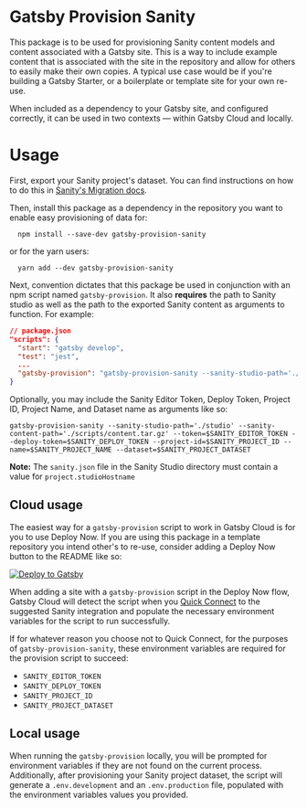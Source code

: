 # Gatsby Provision Sanity

This package is to be used for provisioning Sanity content models and content associated with a Gatsby site. This is a way to include example content that is associated with the site in the repository and allow for others to easily make their own copies. A typical use case would be if you're building a Gatsby Starter, or a boilerplate or template site for your own re-use.

When included as a dependency to your Gatsby site, and configured correctly, it can be used in two contexts — within Gatsby Cloud and locally.

# Usage

First, export your Sanity project's dataset. You can find instructions on how to do this in [Sanity's Migration docs](https://www.sanity.io/docs/migrating-data).

Then, install this package as a dependency in the repository you want to enable easy provisioning of data for:

```shell
  npm install --save-dev gatsby-provision-sanity
```

or for the yarn users:

```shell
  yarn add --dev gatsby-provision-sanity
```

Next, convention dictates that this package be used in conjunction with an npm script named `gatsby-provision`. It also **requires** the path to Sanity studio as well as the path to the exported Sanity content as arguments to function. For example:

```json
// package.json
"scripts": {
  "start": "gatsby develop",
  "test": "jest",
  ...
  "gatsby-provision": "gatsby-provision-sanity --sanity-studio-path='./studio' --sanity-content-path='./scripts/content.tar.gz'"
}
```

Optionally, you may include the Sanity Editor Token, Deploy Token, Project ID, Project Name, and Dataset name as arguments like so:

`gatsby-provision-sanity --sanity-studio-path='./studio' --sanity-content-path='./scripts/content.tar.gz' --token=$SANITY_EDITOR_TOKEN --deploy-token=$SANITY_DEPLOY_TOKEN --project-id=$SANITY_PROJECT_ID --name=$SANITY_PROJECT_NAME --dataset=$SANITY_PROJECT_DATASET`

**Note:**
The `sanity.json` file in the Sanity Studio directory must contain a value for `project.studioHostname`

## Cloud usage

The easiest way for a `gatsby-provision` script to work in Gatsby Cloud is for you to use Deploy Now. If you are using this package in a template repository you intend other's to re-use, consider adding a Deploy Now button to the README like so:

[![Deploy to Gatsby](https://www.gatsbyjs.com/deploynow.png "Deploy to Gatsby")](https://www.gatsbyjs.com/dashboard/deploynow?url={YOUR_GITHUB_REPO_URL})

When adding a site with a `gatsby-provision` script in the Deploy Now flow, Gatsby Cloud will detect the script when you [Quick Connect](https://support.gatsbyjs.com/hc/en-us/articles/360052324694-Connecting-to-Sanity-via-Quick-Connect) to the suggested Sanity integration and populate the necessary environment variables for the script to run successfully.

If for whatever reason you choose not to Quick Connect, for the purposes of `gatsby-provision-sanity`, these environment variables are required for the provision script to succeed:

- `SANITY_EDITOR_TOKEN`
- `SANITY_DEPLOY_TOKEN`
- `SANITY_PROJECT_ID`
- `SANITY_PROJECT_DATASET`

## Local usage

When running the `gatsby-provision` locally, you will be prompted for environment variables if they are not found on the current process. Additionally, after provisioning your Sanity project dataset, the script will generate a `.env.development` and an `.env.production` file, populated with the environment variables values you provided.

